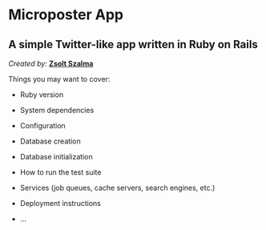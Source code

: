 # Microposter App
## A simple Twitter-like app written in Ruby on Rails

*Created by:* **[Zsolt Szalma](https://github.com/szalmazsolt)**

Things you may want to cover:

* Ruby version

* System dependencies

* Configuration

* Database creation

* Database initialization

* How to run the test suite

* Services (job queues, cache servers, search engines, etc.)

* Deployment instructions

* ...
